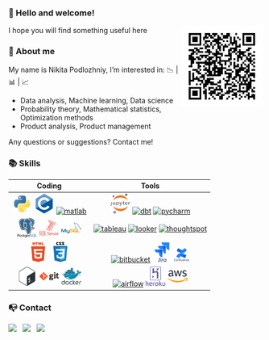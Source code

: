 ### <p align="left"><span>👋 Hello and welcome!</span></a></p>
<p align="right"><span><img src="https://github.com/NPodlozhniy/NPodlozhniy/blob/master/LinkedInQr.png" width="160" height="160" align="right"/></span></a></p>

<p align="left">
	<span>I hope you will find something useful here</span>
</p>

### <p align="left"><span>👦 About me</span></a></p>

<p align="left">
	<span>My name is Nikita Podlozhniy, I’m interested in: 📉 | 📊 | 📈
  <ul><p align="center">
  <li>Data analysis, Machine learning, Data science</li>
  <li>Probability theory, Mathematical statistics, Optimization methods</li>
  <li>Product analysis, Product management</li>
</ul>Any questions or suggestions? Contact me!
</span>
</p>

### <p align="left"><span>📚 Skills</span></p>

<table>
	<thead>
		<tr>
			<th colspan="1"><b>Coding</b></th>
			<th colspan="1"><b>Tools</b></th>
		</tr>
	</thead>
	<tbody>
		<tr>
			<td align="center"><a href="https://www.python.org" target="_blank" rel="noreferrer"> <img src="https://raw.githubusercontent.com/devicons/devicon/master/icons/python/python-original.svg" alt="python" width="40" height="40"/></a>
		<a href="https://www.cprogramming.com/" target="_blank" rel="noreferrer"> <img src="https://raw.githubusercontent.com/devicons/devicon/master/icons/c/c-original.svg" alt="c" width="40" height="40"/></a>
        <a href="https://www.mathworks.com/products/matlab.html" target="_blank" rel="noreferrer"> <img src="https://cdn.jsdelivr.net/gh/devicons/devicon@latest/icons/matlab/matlab-original.svg" alt="matlab" width="40" height="40"/></a></td>
			<td align="center"><a href="https://jupyter.org/" target="_blank" rel="noreferrer"> <img src="https://github.com/devicons/devicon/blob/master/icons/jupyter/jupyter-original-wordmark.svg" alt="jupyter" width="40" height="40"/></a>
        <a href="https://www.getdbt.com/" target="_blank" rel="noreferrer"> <img src="https://www.getdbt.com/_next/image?url=%2Fimg%2Flogos%2Fdbt-logo.svg&w=32&q=32" alt="dbt" width="60" height="40"/></a>
		<a href="https://www.jetbrains.com/pycharm/" target="_blank" rel="noreferrer"> <img src="https://cdn.jsdelivr.net/gh/devicons/devicon@latest/icons/pycharm/pycharm-original.svg" alt="pycharm" width="40" height="40"/></a></td>
		</tr>
		<tr>
			<td align="center"><a href="https://www.postgresql.org/" target="_blank" rel="noreferrer"> <img src="https://github.com/devicons/devicon/blob/master/icons/postgresql/postgresql-original-wordmark.svg" alt="postgres" width="40" height="40"/></a>
        <a href="https://www.microsoft.com/en-us/sql-server" target="_blank" rel="noreferrer"> <img src="https://github.com/devicons/devicon/blob/master/icons/microsoftsqlserver/microsoftsqlserver-plain-wordmark.svg" alt="sqlserver" width="40" height="40"/></a>
        <a href="https://www.mysql.com/" target="_blank" rel="noreferrer"> <img src="https://github.com/devicons/devicon/blob/master/icons/mysql/mysql-original-wordmark.svg" alt="mysql" width="40" height="40"/></a></td>
			<td align="center"><a href="https://www.tableau.com/" target="_blank" rel="noreferrer"> <img src="https://cdn.worldvectorlogo.com/logos/tableau-software.svg" alt="tableau" width="40" height="40"/></a>
			<a href="https://cloud.google.com/looker" target="_blank" rel="noreferrer"> <img src="https://www.svgrepo.com/show/354012/looker-icon.svg" alt="looker" width="40" height="40"/></a>
			<a href="https://www.thoughtspot.com/" target="_blank" rel="noreferrer"> <img src="https://cdn.brandfetch.io/idlcYXlhbB/theme/dark/symbol.svg?c=1bfwsmEH20zzEfSNTed" alt="thoughtspot" width="40" height="40"/></a></td>
		</tr>
		<tr>
			<td align="center"><a href="https://www.w3.org/html/" target="_blank" rel="noreferrer"> <img src="https://github.com/devicons/devicon/blob/master/icons/html5/html5-plain-wordmark.svg" alt="html5" width="40" height="40"/></a>
        <a href="https://www.w3schools.com/css/" target="_blank" rel="noreferrer"><img src="https://raw.githubusercontent.com/devicons/devicon/master/icons/css3/css3-original-wordmark.svg" alt="css3" width="40" height="40"/></a></td>
      <td align="center"><a href="https://www.atlassian.com/software/bitbucket" target="_blank" rel="noreferrer"><img src="https://cdn.jsdelivr.net/gh/devicons/devicon@latest/icons/bitbucket/bitbucket-original-wordmark.svg" alt="bitbucket" width="40" height="40"/></a>
		<a href="https://www.atlassian.com/software/jira" target="_blank" rel="noreferrer"><img src="https://github.com/devicons/devicon/blob/master/icons/jira/jira-original-wordmark.svg" alt="jira" width="40" height="40"/></a>
        <a href="https://www.atlassian.com/software/confluence" target="_blank" rel="noreferrer"><img src="https://github.com/devicons/devicon/blob/master/icons/confluence/confluence-original-wordmark.svg" alt="wiki" width="30" height="30"/></a></td>
		</tr>
		<tr>
			<td align="center"><a href="https://en.wikipedia.org/wiki/Bash_(Unix_shell)" target="_blank" rel="noreferrer"> <img src="https://github.com/devicons/devicon/blob/master/icons/bash/bash-original.svg" alt="bash" width="40" height="40"/></a>
        <a href="https://git-scm.com/" target="_blank" rel="noreferrer"> <img src="https://github.com/devicons/devicon/blob/master/icons/git/git-original-wordmark.svg" alt="git" width="40" height="40"/></a>
		<a href="https://www.docker.com/" target="_blank" rel="noreferrer"> <img src="https://github.com/devicons/devicon/blob/master/icons/docker/docker-original-wordmark.svg" alt="docker" width="40" height="40"/></a></td>
			<td align="center"><a href="https://airflow.apache.org/" target="_blank" rel="noreferrer"> <img src="https://cdn.jsdelivr.net/gh/devicons/devicon@latest/icons/apacheairflow/apacheairflow-original.svg" alt="airflow" width="35" height="35"/></a>
		<a href="https://www.heroku.com" target="_blank" rel="noreferrer"> <img src="https://github.com/devicons/devicon/blob/master/icons/heroku/heroku-original-wordmark.svg" alt="heroku" width="40" height="40"/></a>
        <a href="https://aws.amazon.com/" target="_blank" rel="noreferrer"> <img src="https://github.com/devicons/devicon/blob/master/icons/amazonwebservices/amazonwebservices-original-wordmark.svg" alt="aws" width="40" height="40"/></a></td>
		</tr>
	</tbody>
</table>

### <p align="left"><span>📭 Contact</span></p>

<p align="left">
	<a href="https://www.linkedin.com/in/niki4-inc/">
		<img src="https://img.shields.io/badge/-LINKEDIN-0077B5?style=for-the-badge&logo=linkedin&logoColor=white"></a>
	<span>&nbsp;</span>
	<a href="mailto:podlozhnyy.ne@phystech.edu">
		<img src="https://img.shields.io/badge/-GMAIL-D14836?style=for-the-badge&logo=gmail&logoColor=white"></a>
  <span>&nbsp;</span>
	<a href="https://web.telegram.org/z/#343140953">
		<img src="https://img.shields.io/badge/Telegram-2EABE0?style=for-the-badge&logo=telegram&logoColor=white"></a>
</p>
